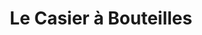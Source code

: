---
title: "Le Casier à Bouteilles"
url: /cesson-sevigne/le-casier-a-bouteilles/
shop: Spirituosen
---